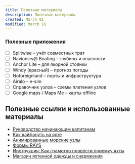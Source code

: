 ```yaml
---
title: Полезные материалы
description: Полезные материалы
created: March 01
modified: March 16
---
```

### Полезные приложения
- [ ] Splitwise – учёт совместных трат
- [ ] Navionics@ Boating – глубины и опасности
- [ ] Anchor Lite – для якорной стоянки
- [ ] Windy (красный) – прогноз погоды
- [ ] Noforeignland – порты и инфраструктура
- [ ] Airalo – e-sim
- [ ] Справочник узлов – схемы плетения узлов
- [ ] Google maps / Maps Мe – карты offline

## Полезные ссылки и использованные материалы

- [Руководство начинающим капитанам](https://silavetra.com/rukovodstvo-nachinaushim-kapitanam)
- [Как кайфануть на яхте](https://silavetra.com/magazine/kak-kaifanut-na-yachte)
- [Анимированные морские узлы](https://animatedknots.com)
- [Формы RAYS](https://skippers.ru/content/view/536/133)
- [Инструкция: Как грамотно провести приемку яхты](https://silavetra.com/check-in)
- [Магазин яхтенной одежды и снаряжения](https://tradeinn.com/waveinn)
